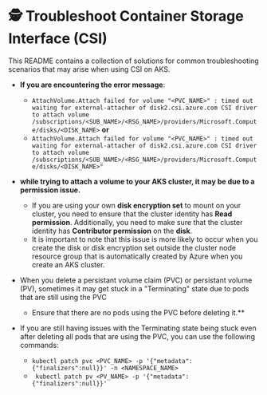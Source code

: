 # 🕵️ Troubleshoot Container Storage Interface (CSI)
This README contains a collection of solutions for common troubleshooting scenarios that may arise when using CSI on AKS.

- **If you are encountering the error message**:
  -  ```AttachVolume.Attach failed for volume "<PVC_NAME>" : timed out waiting for external-attacher of disk2.csi.azure.com CSI driver to attach volume /subscriptions/<SUB_NAME>/<RSG_NAME>/providers/Microsoft.Compute/disks/<DISK_NAME>``` **or**
  - ```AttachVolume.Attach failed for volume "<PVC_NAME>" : timed out waiting for external-attacher of disk2.csi.azure.com CSI driver to attach volume /subscriptions/<SUB_NAME>/<RSG_NAME>/providers/Microsoft.Compute/disks/<DISK_NAME>"``` 
- **while trying to attach a volume to your AKS cluster, it may be due to a permission issue.**
  - If you are using your own **disk encryption set** to mount on your cluster, you need to ensure that the cluster identity has **Read permission**. Additionally, you need to make sure that the cluster identity has **Contributor permission** on the **disk**.
  -  It is important to note that this issue is more likely to occur when you create the disk or disk encryption set outside the cluster node resource group that is automatically created by Azure when you create an AKS cluster.

- When you delete a persistant volume claim (PVC) or persistant volume (PV), sometimes it may get stuck in a "Terminating" state due to pods that are still using the PVC
  - Ensure that there are no pods using the PVC before deleting it.**

- If you are still having issues with the Terminating state being stuck even after deleting all pods that are using the PVC, you can use the following commands:
  - ```kubectl patch pvc <PVC_NAME> -p '{"metadata":{"finalizers":null}}' -n <NAMESPACE_NAME>```
  - ``` kubectl patch pv <PV_NAME> -p '{"metadata":{"finalizers":null}}'```


